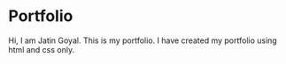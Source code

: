 # Portfolio
Hi, I am Jatin Goyal.
This is my portfolio.
I have created my portfolio using html and css only. 
